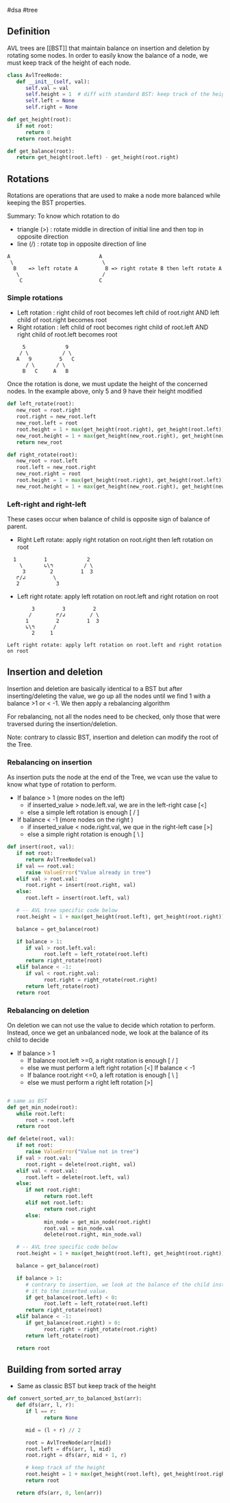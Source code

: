 #dsa #tree 

## Definition

AVL trees are [[BST]] that maintain balance on insertion and deletion by rotating some nodes.
In order to easily know the balance of a node, we must keep track of the height of each node.

```python
class AvlTreeNode:
   def __init__(self, val):
      self.val = val
      self.height = 1  # diff with standard BST: keep track of the height
      self.left = None
      self.right = None

def get_height(root):
   if not root:
      return 0
   return root.height

def get_balance(root):
   return get_height(root.left) - get_height(root.right)
```

## Rotations

Rotations are operations that are used to make a node more balanced while keeping the BST properties.

Summary: To know which rotation to do
 - triangle (>) : rotate middle in direction of initial line and then top in opposite direction
 - line (/) : rotate top in opposite direction of line

```text
A                             A
 \                             \
  B    => left rotate A         B => right rotate B then left rotate A
   \                           /
    C                         C

```

### Simple rotations

- Left rotation : right child of root becomes left child of root.right AND left child of root.right becomes root
- Right rotation : left child of root becomes right child of root.left AND right child of root.left becomes root

```text
     5             9
    / \           / \
   A   9         5   C
      / \       / \
     B   C     A   B

```

Once the rotation is done, we must update the height of the concerned nodes. In the
example above, only 5 and 9 have their height modified

```python
def left_rotate(root):
   new_root = root.right
   root.right = new_root.left
   new_root.left = root
   root.height = 1 + max(get_height(root.right), get_height(root.left))
   new_root.height = 1 + max(get_height(new_root.right), get_height(new_root.left))
   return new_root

def right_rotate(root):
   new_root = root.left
   root.left = new_root.right
   new_root.right = root
   root.height = 1 + max(get_height(root.right), get_height(root.left))
   new_root.height = 1 + max(get_height(new_root.right), get_height(new_root.left))
```

### Left-right and right-left

These cases occur when balance of child is opposite sign of balance of parent.

- Right Left rotate: apply right rotation on root.right then left rotation on root

```text
  1         1             2
    \       ↳\↰          / \
     3        2         1  3
   ↱/↲         \
   2            3
```

- Left right rotate: apply left rotation on root.left and right rotation on root

```text
        3         3         2
       /        ↱/↲        / \
      1         2         1  3
      ↳\↰      /
        2     1

Left right rotate: apply left rotation on root.left and right rotation on root
```

## Insertion and deletion

Insertion and deletion are basically identical to a BST but after inserting/deleting the value, we go up all the nodes until we find 1 with a balance >1 or < -1. We then apply a rebalancing algorithm

For rebalancing, not all the nodes need to be checked, only those that were traversed during the insertion/deletion.

Note: contrary to classic BST, insertion and deletion can modify the root of the Tree.

### Rebalancing on insertion

As insertion puts the node at the end of the Tree, we vcan use the value to know what type of rotation to perform.

- If balance > 1 (more nodes on the left)
  - if inserted_value > node.left.val, we are in the left-right case [<]
  - else a simple left rotation is enough [ / ]
- If balance < -1 (more nodes on the right )
  - if inserted_value < node.right.val, we que in the right-left case [>]
  - else a simple right rotation is enough [ \\ ]

```python
def insert(root, val):
   if not root:
      return AvlTreeNode(val)
   if val == root.val:
      raise ValueError("Value already in tree")
   elif val > root.val:
      root.right = insert(root.right, val)
   else:
      root.left = insert(root.left, val)

   # -- AVL tree specific code below
   root.height = 1 + max(get_height(root.left), get_height(root.right))

   balance = get_balance(root)

   if balance > 1:
      if val > root.left.val:
            root.left = left_rotate(root.left)
      return right_rotate(root)
   elif balance < -1:
      if val < root.right.val:
            root.right = right_rotate(root.right)
      return left_rotate(root)
   return root
```

### Rebalancing on deletion

On deletion we can not use the value to decide which rotation to perform.
Instead, once we get an unbalanced node, we look at the balance of its child to decide

- If balance > 1
  - If balance root.left >=0, a right rotation is enough [ / ]
  - else we must perform a left right rotation [<]
    If balance < -1
  - If balance root.right <=0, a left rotation is enough [ \\ ]
  - else we must perform a right left rotation [>]

```python

# same as BST
def get_min_node(root):
   while root.left:
      root = root.left
   return root

def delete(root, val):
   if not root:
      raise ValueError("Value not in tree")
   if val > root.val:
      root.right = delete(root.right, val)
   elif val < root.val:
      root.left = delete(root.left, val)
   else:
      if not root.right:
            return root.left
      elif not root.left:
            return root.right
      else:
            min_node = get_min_node(root.right)
            root.val = min_node.val
            delete(root.right, min_node.val)

   # -- AVL tree specific code below
   root.height = 1 + max(get_height(root.left), get_height(root.right))

   balance = get_balance(root)

   if balance > 1:
      # contrary to insertion, we look at the balance of the child instead of comparing
      # it to the inserted value.
      if get_balance(root.left) < 0:
            root.left = left_rotate(root.left)
      return right_rotate(root)
   elif balance < -1:
      if get_balance(root.right) > 0:
            root.right = right_rotate(root.right)
      return left_rotate(root)

   return root

```

## Building from sorted array

- Same as classic BST but keep track of the height

```python
def convert_sorted_arr_to_balanced_bst(arr):
   def dfs(arr, l, r):
      if l == r:
            return None

      mid = (l + r) // 2

      root = AvlTreeNode(arr[mid])
      root.left = dfs(arr, l, mid)
      root.right = dfs(arr, mid + 1, r)

      # keep track of the height
      root.height = 1 + max(get_height(root.left), get_height(root.right))
      return root

   return dfs(arr, 0, len(arr))
```
